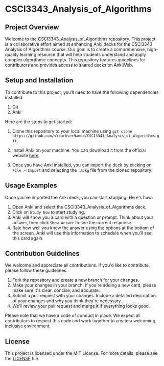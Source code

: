# CSCI3343_Analysis_of_Algorithms

## Project Overview

Welcome to the CSCI3343_Analysis_of_Algorithms repository. This project is a collaborative effort aimed at enhancing Anki decks for the CSCI3343 Analysis of Algorithms course. Our goal is to create a comprehensive, high-quality learning resource that will help students understand and apply complex algorithmic concepts. This repository features guidelines for contributors and provides access to shared decks on AnkiWeb.

## Setup and Installation

To contribute to this project, you'll need to have the following dependencies installed:

1. Git
2. Anki

Here are the steps to get started:

1. Clone this repository to your local machine using `git clone https://github.com/<YourUserName>/CSCI3343_Analysis_of_Algorithms.git`.

2. Install Anki on your machine. You can download it from the official website [here](https://apps.ankiweb.net/).

3. Once you have Anki installed, you can import the deck by clicking on `File > Import` and selecting the `.apkg` file from the cloned repository.

## Usage Examples

Once you've imported the Anki deck, you can start studying. Here's how:

1. Open Anki and select the CSCI3343_Analysis_of_Algorithms deck.
2. Click on `Study Now` to start studying.
3. Anki will show you a card with a question or prompt. Think about your answer, then click `Show Answer` to see the correct response.
4. Rate how well you knew the answer using the options at the bottom of the screen. Anki will use this information to schedule when you'll see this card again.

## Contribution Guidelines

We welcome and appreciate all contributions. If you'd like to contribute, please follow these guidelines:

1. Fork the repository and create a new branch for your changes.
2. Make your changes in your branch. If you're adding a new card, please make sure it's clear, concise, and accurate.
3. Submit a pull request with your changes. Include a detailed description of your changes and why you think they're necessary.
4. We'll review your pull request and merge it if everything looks good.

Please note that we have a code of conduct in place. We expect all contributors to respect this code and work together to create a welcoming, inclusive environment.

## License

This project is licensed under the MIT License. For more details, please see the [LICENSE](LICENSE.md) file.
